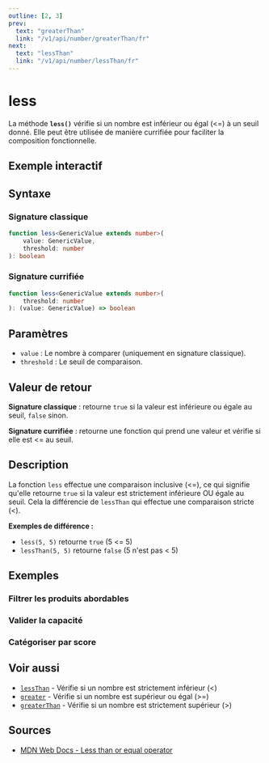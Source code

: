 ```yaml
---
outline: [2, 3]
prev:
  text: "greaterThan"
  link: "/v1/api/number/greaterThan/fr"
next:
  text: "lessThan"
  link: "/v1/api/number/lessThan/fr"
---
```


# less

La méthode **`less()`** vérifie si un nombre est inférieur ou égal (<=) à un seuil donné. Elle peut être utilisée de manière currifiée pour faciliter la composition fonctionnelle.

## Exemple interactif

<MonacoTSEditor
  src="/v1/api/number/less/examples/tryout.doc.ts"
  majorVersion="v1"
  height="200px"
/>

## Syntaxe

### Signature classique

```typescript
function less<GenericValue extends number>(
	value: GenericValue,
	threshold: number
): boolean
```

### Signature currifiée

```typescript
function less<GenericValue extends number>(
	threshold: number
): (value: GenericValue) => boolean
```

## Paramètres

- `value` : Le nombre à comparer (uniquement en signature classique).
- `threshold` : Le seuil de comparaison.

## Valeur de retour

**Signature classique** : retourne `true` si la valeur est inférieure ou égale au seuil, `false` sinon.

**Signature currifiée** : retourne une fonction qui prend une valeur et vérifie si elle est <= au seuil.

## Description

La fonction `less` effectue une comparaison inclusive (<=), ce qui signifie qu'elle retourne `true` si la valeur est strictement inférieure OU égale au seuil. Cela la différencie de `lessThan` qui effectue une comparaison stricte (<).

**Exemples de différence :**
- `less(5, 5)` retourne `true` (5 <= 5)
- `lessThan(5, 5)` retourne `false` (5 n'est pas < 5)

## Exemples

### Filtrer les produits abordables

<MonacoTSEditor
  	src="/v1/api/number/less/examples/filterAffordable.doc.ts"
  	majorVersion="v1"
	height="300px"
/>

### Valider la capacité

<MonacoTSEditor
  	src="/v1/api/number/less/examples/validateCapacity.doc.ts"
  	majorVersion="v1"
	height="900px"
/>

### Catégoriser par score

<MonacoTSEditor
  	src="/v1/api/number/less/examples/categorizeByScore.doc.ts"
  	majorVersion="v1"
	height="500px"
/>

## Voir aussi

- [`lessThan`](/v1/api/number/lessThan/fr) - Vérifie si un nombre est strictement inférieur (<)
- [`greater`](/v1/api/number/greater/fr) - Vérifie si un nombre est supérieur ou égal (>=)
- [`greaterThan`](/v1/api/number/greaterThan/fr) - Vérifie si un nombre est strictement supérieur (>)

## Sources

- [MDN Web Docs - Less than or equal operator](https://developer.mozilla.org/fr/docs/Web/JavaScript/Reference/Operators/Less_than_or_equal)
